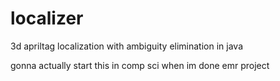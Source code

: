 # localizer
3d apriltag localization with ambiguity elimination in java

gonna actually start this in comp sci when im done emr project
